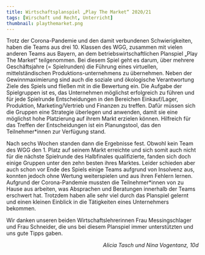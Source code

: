 ```yaml
---
title: Wirtschaftsplanspiel „Play The Market“ 2020/21
tags: [Wirschaft und Recht, Unterricht]
thumbnail: playthemarket.png
---
```

<p>Trotz der Corona-Pandemie und den damit verbundenen Schwierigkeiten, haben die Teams aus drei 10. Klassen des WGG, zusammen mit vielen anderen Teams aus Bayern, an dem betriebswirtschaftlichen Planspiel „Play The Market“ teilgenommen. Bei diesem Spiel geht es darum, über mehrere Geschäftsjahre (= Spielrunden) die Führung eines virtuellen, mittelständischen Produktions-unternehmens zu übernehmen. Neben der Gewinnmaximierung sind auch die soziale und ökologische Verantwortung Ziele des Spiels und fließen mit in die Bewertung ein. Die Aufgabe der Spielgruppen ist es, das Unternehmen möglichst erfolgreich zu führen und für jede Spielrunde Entscheidungen in den Bereichen Einkauf/Lager, Produktion, Marketing/Vertrieb und Finanzen zu treffen. Dafür müssen sich die Gruppen eine Strategie überlegen und anwenden, damit sie eine möglichst hohe Platzierung auf ihrem Markt erzielen können. Hilfreich für das Treffen der Entscheidungen ist ein Planungstool, das den Teilnehmer*innen zur Verfügung stand. </p>

<p>Nach sechs Wochen standen dann die Ergebnisse fest. Obwohl kein Team des WGG den 1. Platz auf seinem Markt erreichte und sich somit auch nicht für die nächste Spielrunde des Halbfinales qualifizierte, fanden sich doch einige Gruppen unter den zehn besten ihres Marktes. Leider schieden aber auch schon vor Ende des Spiels einige Teams aufgrund von Insolvenz aus, konnten jedoch ohne Wertung weiterspielen und aus ihren Fehlern lernen. Aufgrund der Corona-Pandemie mussten die Teilnehmer*innen von zu Hause aus arbeiten, was Absprachen und Beratungen innerhalb der Teams erschwert hat. Trotzdem haben alle sehr viel durch das Planspiel gelernt und einen kleinen Einblick in die Tätigkeiten eines Unternehmers bekommen. </p>

<p>Wir danken unseren beiden Wirtschaftslehrerinnen Frau Messingschlager und Frau Schneider, die uns bei diesem Planspiel immer unterstützten und uns gute Tipps gaben.</p>

<p style='text-align:right; font-style: italic'>Alicia Tasch und Nina Vogentanz, 10d</p>
